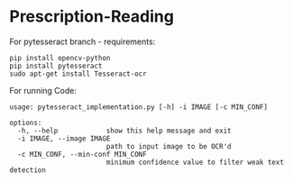# Prescription-Reading

For pytesseract branch - requirements:
```
pip install opencv-python
pip install pytesseract
sudo apt-get install Tesseract-ocr
```

For running Code:
```
usage: pytesseract_implementation.py [-h] -i IMAGE [-c MIN_CONF]

options:
  -h, --help            show this help message and exit
  -i IMAGE, --image IMAGE
                        path to input image to be OCR'd
  -c MIN_CONF, --min-conf MIN_CONF
                        minimum confidence value to filter weak text detection
``` 
